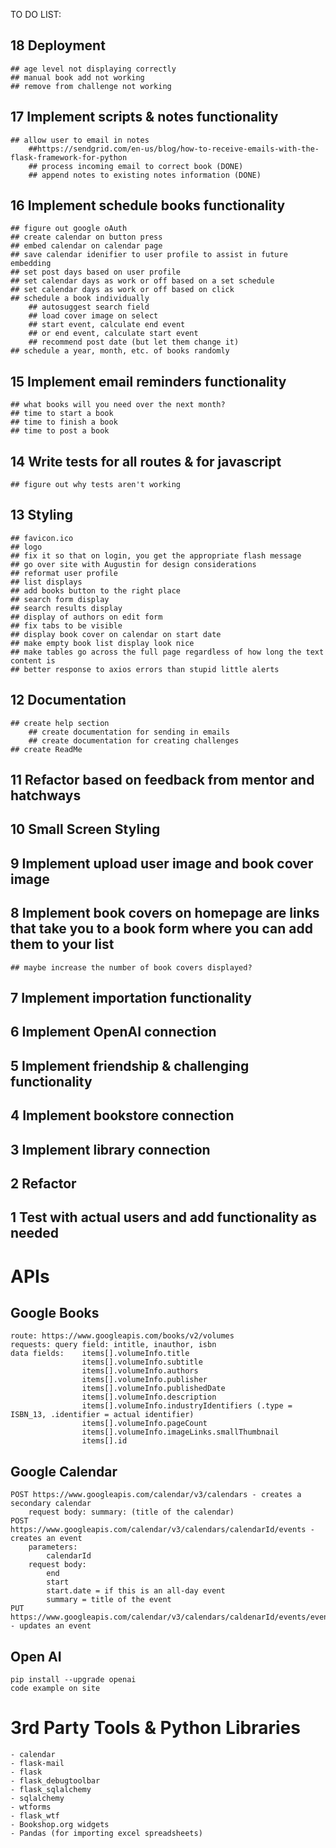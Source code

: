 TO DO LIST: 
## 18 Deployment
    ## age level not displaying correctly
    ## manual book add not working
    ## remove from challenge not working
## 17 Implement scripts & notes functionality 
    ## allow user to email in notes
        ##https://sendgrid.com/en-us/blog/how-to-receive-emails-with-the-flask-framework-for-python
        ## process incoming email to correct book (DONE)
        ## append notes to existing notes information (DONE)
## 16 Implement schedule books functionality
    ## figure out google oAuth
    ## create calendar on button press
    ## embed calendar on calendar page
    ## save calendar idenifier to user profile to assist in future embedding
    ## set post days based on user profile
    ## set calendar days as work or off based on a set schedule
    ## set calendar days as work or off based on click
    ## schedule a book individually
        ## autosuggest search field
        ## load cover image on select
        ## start event, calculate end event
        ## or end event, calculate start event
        ## recommend post date (but let them change it)
    ## schedule a year, month, etc. of books randomly
## 15 Implement email reminders functionality 
    ## what books will you need over the next month?
    ## time to start a book
    ## time to finish a book
    ## time to post a book
## 14 Write tests for all routes & for javascript
    ## figure out why tests aren't working
## 13 Styling
    ## favicon.ico
    ## logo
    ## fix it so that on login, you get the appropriate flash message
    ## go over site with Augustin for design considerations
    ## reformat user profile 
    ## list displays
    ## add books button to the right place
    ## search form display
    ## search results display
    ## display of authors on edit form
    ## fix tabs to be visible
    ## display book cover on calendar on start date
    ## make empty book list display look nice
    ## make tables go across the full page regardless of how long the text content is
    ## better response to axios errors than stupid little alerts
## 12 Documentation
    ## create help section
        ## create documentation for sending in emails
        ## create documentation for creating challenges
    ## create ReadMe
## 11 Refactor based on feedback from mentor and hatchways
## 10 Small Screen Styling
## 9 Implement upload user image and book cover image
## 8 Implement book covers on homepage are links that take you to a book form where you can add them to your list
    ## maybe increase the number of book covers displayed? 
## 7 Implement importation functionality
## 6 Implement OpenAI connection 
## 5 Implement friendship & challenging functionality 
## 4 Implement bookstore connection
## 3 Implement library connection
## 2 Refactor
## 1 Test with actual users and add functionality as needed



# APIs

## Google Books
    route: https://www.googleapis.com/books/v2/volumes
    requests: query field: intitle, inauthor, isbn
    data fields:    items[].volumeInfo.title
                    items[].volumeInfo.subtitle
                    items[].volumeInfo.authors
                    items[].volumeInfo.publisher
                    items[].volumeInfo.publishedDate
                    items[].volumeInfo.description
                    items[].volumeInfo.industryIdentifiers (.type = ISBN_13, .identifier = actual identifier)
                    items[].volumeInfo.pageCount
                    items[].volumeInfo.imageLinks.smallThumbnail
                    items[].id

## Google Calendar
    POST https://www.googleapis.com/calendar/v3/calendars - creates a secondary calendar
        request body: summary: (title of the calendar)
    POST https://www.googleapis.com/calendar/v3/calendars/calendarId/events - creates an event
        parameters: 
            calendarId
        request body: 
            end
            start
            start.date = if this is an all-day event
            summary = title of the event
    PUT https://www.googleapis.com/calendar/v3/calendars/caldenarId/events/eventId - updates an event

## Open AI
    pip install --upgrade openai
    code example on site

# 3rd Party Tools & Python Libraries
    - calendar
    - flask-mail
    - flask
    - flask_debugtoolbar
    - flask_sqlalchemy
    - sqlalchemy
    - wtforms
    - flask_wtf
    - Bookshop.org widgets
    - Pandas (for importing excel spreadsheets)

